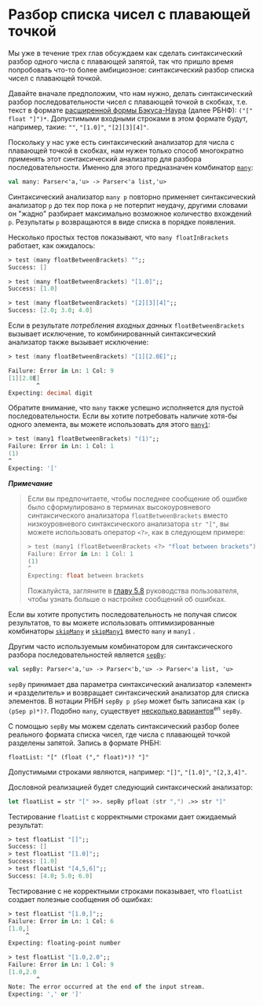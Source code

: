 # Разбор списка чисел с плавающей точкой

Мы уже в течение трех глав обсуждаем как сделать синтаксический разбор одного числа с плавающей запятой, так что пришло время попробовать что-то более амбициозное: синтаксический разбор списка чисел с плавающей точкой.

Давайте вначале предположим, что нам нужно, делать синтаксический разбор последовательности чисел с плавающей точкой в скобках, т.е. текст в формате [расширенной формы Бэкуса-Наура](https://ru.wikipedia.org/wiki/Расширенная_форма_Бэкуса_—_Наура) (далее РБНФ): `("[" float "]")*`. Допустимыми входными строками в этом формате будут, например, такие: `""`, `"[1.0]"`, `"[2][3][4]"`.

Поскольку у нас уже есть синтаксический анализатор для числа с плавающей точкой в скобках, нам нужен только способ многократно применять этот синтаксический анализатор для разбора последовательности. Именно для этого предназначен комбинатор [`many`](http://www.quanttec.com/fparsec/reference/primitives.html#members.many):
```fsharp
val many: Parser<'a,'u> -> Parser<'a list,'u>
```

Синтаксический анализатор `many p` повторно применяет синтаксический анализатор `p` до тех пор пока `p` не потерпит неудачу, другими словами он "жадно" разбирает максимально возможное количество вхождений `p`. Результаты `p` возвращаются в виде списка в порядке появления.

Несколько простых тестов показывают, что `many floatInBrackets` работает, как ожидалось:
```fsharp
> test (many floatBetweenBrackets) "";;
Success: []

> test (many floatBetweenBrackets) "[1.0]";;
Success: [1.0]

> test (many floatBetweenBrackets) "[2][3][4]";;
Success: [2.0; 3.0; 4.0]
```

Если в результате *потребления входных данных* `floatBetweenBrackets` вызывает исключение, то комбинированный синтаксический анализатор также вызывает исключение:

```fsharp
> test (many floatBetweenBrackets) "[1][2.0E]";;

Failure: Error in Ln: 1 Col: 9
[1][2.0E]
        ^
Expecting: decimal digit
```

Обратите внимание, что `many` также успешно исполняется для пустой последовательности. Если вы хотите потребовать наличие хотя-бы одного элемента, вы можете использовать для этого [`many1`](http://www.quanttec.com/fparsec/reference/primitives.html#members.many1):
```fsharp
> test (many1 floatBetweenBrackets) "(1)";;
Failure: Error in Ln: 1 Col: 1
(1)
^
Expecting: '['
```

**_Примечание_**
> Если вы предпочитаете, чтобы последнее сообщение об ошибке было сформулировано в терминах высокоуровневого синтаксического анализатора `floatBetweenBrackets` вместо низкоуровневого синтаксического анализатора `str "["`, вы можете использовать оператор `<?>`, как в следующем примере:
>```fsharp
>> test (many1 (floatBetweenBrackets <?> "float between brackets")) "(1)";;
>Failure: Error in Ln: 1 Col: 1
>(1)
>^
>Expecting: float between brackets
>```
> Пожалуйста, загляните в [главу 5.8](http://www.quanttec.com/fparsec/users-guide/customizing-error-messages.html) руководства пользователя, чтобы узнать больше о настройке сообщений об ошибках.

Если вы хотите пропустить последовательность не получая список результатов, то вы можете использовать оптимизированные комбинаторы [`skipMany`](http://www.quanttec.com/fparsec/reference/primitives.html#members.skipMany) и [`skipMany1`](http://www.quanttec.com/fparsec/reference/primitives.html#members.skipMany1) вместо `many` и `many1` .

Другим часто используемым комбинатором для синтаксического разбора последовательностей является [`sepBy`](http://www.quanttec.com/fparsec/reference/primitives.html#members.sepBy):

```fsharp
val sepBy: Parser<'a,'u> -> Parser<'b,'u> -> Parser<'a list, 'u>
```

`sepBy` принимает два параметра синтаксический анализатор «элемент» и «разделитель» и возвращает синтаксический анализатор для списка элементов. В нотации РНБН `sepBy p pSep` может быть записана как `(p (pSep p)*)?`. Подобно `many`, существует [несколько вариантов](http://www.quanttec.com/fparsec/reference/primitives.html#interface.sepBy-parsers)<sup>en</sup> `sepBy`.

С помощью `sepBy` мы можем сделать синтаксический разбор более реального формата списка чисел, где числа с плавающей точкой разделены запятой. Запись в формате РНБН:

```EBNF
floatList: "[" (float ("," float)*)? "]"
```

Допустимыми строками являются, например: `"[]"`, `"[1.0]"`, `"[2,3,4]"`.

Дословной реализацией будет следующий синтаксический анализатор:

```fsharp
let floatList = str "[" >>. sepBy pfloat (str ",") .>> str "]"
```

Тестирование `floatList` с корректными строками дает ожидаемый результат:
```fsharp
> test floatList "[]";;
Success: []
> test floatList "[1.0]";;
Success: [1.0]
> test floatList "[4,5,6]";;
Success: [4.0; 5.0; 6.0]
```

Тестирование с не корректными строками показывает, что `floatList` создает полезные сообщения об ошибках:
```fsharp
> test floatList "[1.0,]";;
Failure: Error in Ln: 1 Col: 6
[1.0,]
     ^
Expecting: floating-point number

> test floatList "[1.0,2.0";;
Failure: Error in Ln: 1 Col: 9
[1.0,2.0
        ^
Note: The error occurred at the end of the input stream.
Expecting: ',' or ']'
```